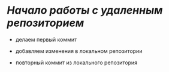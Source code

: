 # __*Начало работы с удаленным репозиторием*__

* делаем первый коммит

* добавляем изменения в локальном репозитории

* повторный коммит из локального репозитория

